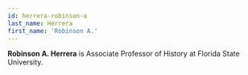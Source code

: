 ```yaml
---
id: herrera-robinson-a
last_name: Herrera
first_name: 'Robinson A.'
---
```

**Robinson A. Herrera** is Associate Professor of History at Florida State University.